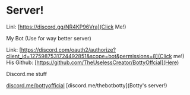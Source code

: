 # Server! 
Linl: [https://discord.gg/NR4KP96Vra](Click Me!)

My Bot (Use for way better server)

Link: [https://discord.com/oauth2/authorize?client_id=1275987531724492851&scope=bot&permissions=8](Click me!)
His Github: [https://github.com/TheUselessCreator/BottyOffcial](Here)

Discord.me stuff

[discord.me/bottyofficial](Botty!)
[discord.me/thebotbotty](Botty's server!)

